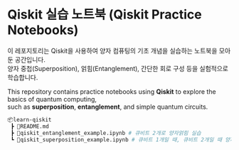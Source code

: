 # Qiskit 실습 노트북 (Qiskit Practice Notebooks)

이 레포지토리는 Qiskit을 사용하여 양자 컴퓨팅의 기초 개념을 실습하는 노트북을 모아둔 공간입니다.  
양자 중첩(Superposition), 얽힘(Entanglement), 간단한 회로 구성 등을 실험적으로 학습합니다.

This repository contains practice notebooks using **Qiskit** to explore the basics of quantum computing,  
such as **superposition**, **entanglement**, and simple quantum circuits.

```bash
📦learn-qiskit
 ┣ 📜README.md
 ┣ 📜qiskit_entanglement_example.ipynb # 큐비트 2개로 양자얽힘 실습
 ┗ 📜qiskit_superposition_example.ipynb # 큐비트 1개일 때, 큐비트 2개일 때 양자중첩 실습
```